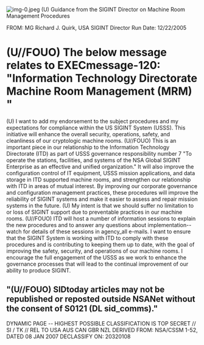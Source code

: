![img-0.jpeg](img-0.jpeg)
(U) Guidance from the SIGINT Director on Machine Room Management Procedures

FROM: MG Richard J. Quirk, USA
SIGINT Director
Run Date: 12/22/2005

# (U//FOUO) The below message relates to EXECmessage-120: "Information Technology Directorate Machine Room Management (MRM) " 

(U) I want to add my endorsement to the subject procedures and my expectations for compliance within the US SIGINT System (USSS). This initiative will enhance the overall security, operations, safety, and cleanliness of our cryptologic machine rooms.
(U//FOUO) This is an important piece in our relationship to the Information Technology Directorate (ITD) as part of USSS governance responsibility number 7 "To operate the stations, facilities, and systems of the NSA Global SIGINT Enterprise as an effective and unified organization." It will also improve the configuration control of IT equipment, USSS mission applications, and data storage in ITD supported machine rooms, and strengthen our relationship with ITD in areas of mutual interest. By improving our corporate governance and configuration management practices, these procedures will improve the reliability of SIGINT systems and make it easier to assess and repair mission systems in the future.
(U) My intent is that we should suffer no limitation to or loss of SIGINT support due to preventable practices in our machine rooms.
(U//FOUO) ITD will host a number of information sessions to explain the new procedures and to answer any questions about implementation-- watch for details of these sessions in agency_all e-mails. I want to ensure that the SIGINT System is working with ITD to comply with these procedures and is contributing to keeping them up to date, with the goal of improving the safety, security, and operations of our machine rooms. I encourage the full engagement of the USSS as we work to enhance the governance processes that will lead to the continual improvement of our ability to produce SIGINT.

## "(U//FOUO) SIDtoday articles may not be republished or reposted outside NSANet without the consent of S0121 (DL sid_comms)."

DYNAMIC PAGE -- HIGHEST POSSIBLE CLASSIFICATION IS
TOP SECRET // SI / TK // REL TO USA AUS CAN GBR NZL
DERIVED FROM: NSA/CSSM 1-52, DATED 08 JAN 2007 DECLASSIFY ON: 20320108
